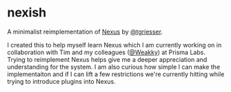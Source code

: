 # nexish

A minimalist reimplementation of [Nexus](https://github.com/prisma-labs/nexus) by [@tgriesser](https://github.com/tgriesser).

I created this to help myself learn Nexus which I am currently working on in collaboration with Tim and my colleagues ([@Weakky](https://github.com/Weakky)) at Prisma Labs. Trying to reimplement Nexus helps give me a deeper appreciation and understanding for the system. I am also curious how simple I can make the implementaiton and if I can lift a few restrictions we're currently hitting while trying to introduce plugins into Nexus.
